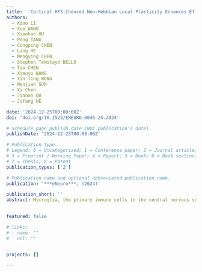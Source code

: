 ```yaml
---
title:  'Cortical HFS-Induced Neo-Hebbian Local Plasticity Enhances Efferent Output Signal and Strengthens Afferent Input Connectivity'
authors:
  - Xiao LI
  - Xue WANG
  - Xiaohan HU
  - Peng TANG
  - Congping CHEN
  - Ling HE
  - Mengying CHEN
  - Stephen Temitayo BELLO
  - Tao CHEN
  - Xiaoyu WANG
  - Yin Ting WONG
  - Wenjian SUN
  - Xi Chen
  - Jianan QU
  - Jufang HE

date: '2024-12-25T00:00:00Z'
doi: 'doi.org/10.1523/ENEURO.0045-24.2024'

# Schedule page publish date (NOT publication's date).
publishDate: '2024-12-25T00:00:00Z'

# Publication type.
# Legend: 0 = Uncategorized; 1 = Conference paper; 2 = Journal article;
# 3 = Preprint / Working Paper; 4 = Report; 5 = Book; 6 = Book section;
# 7 = Thesis; 8 = Patent
publication_types: ['2']

# Publication name and optional abbreviated publication name.
publication: '***eNeuro***, (2024)'

publication_short: ''
abstract: Microglia, the primary immune cells in the central nervous system, play acritical role in regulating neuronal function and fate through their interactionwith neurons. Despite extensive research, the specific functions andmechanisms of microglia-neuron interactions remain incompletely under-stood. In this study, we demonstrate that microglia establish direct contactwith myelinated axons at Nodes of Ranvier in the spinal cord of mice. Thecontact associated with neuronal activity occurs in a random scanning pattern.In response to axonal injury, microglia rapidly transform their contact into arobust wrapping form, preventing acute axonal degeneration from extendingbeyond the nodes. This wrapping behavior is dependent on the function ofmicroglial P2Y12 receptors, which may be activated by ATP released throughaxonal volume-activated anion channels at the nodes. Additionally, voltage-gated sodium channels (NaV) and two-pore-domain potassium (K2P) channelscontribute to the interaction between nodes and glial cells following injury,and inhibition of NaV delays axonal degeneration. Through in vivo imaging,our findings reveal a neuroprotective role of microglia during the acute phaseof single spinal cord axon injury, achieved through neuron-glia interaction.
  

featured: false

# links:
# - name: ""
#   url: ""


projects: []

---
```





